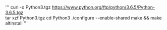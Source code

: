 '''
curl -o Python3.tgz https://www.python.org/ftp/python/3.6.5/Python-3.6.5.tgz  
tar xzf Python3.tgz
cd Python3
./configure --enable-shared
make && make altinstall
'''
